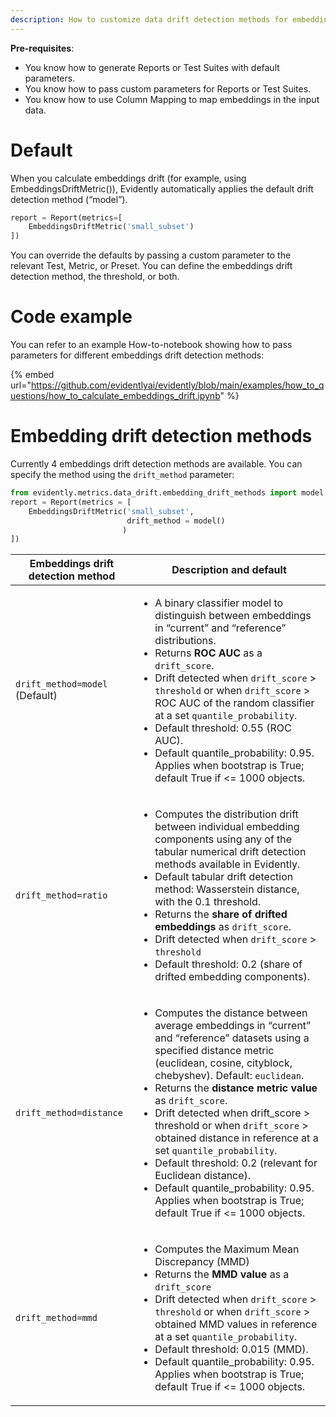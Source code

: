 ```yaml
---
description: How to customize data drift detection methods for embeddings.
---
```


**Pre-requisites**:
* You know how to generate Reports or Test Suites with default parameters.
* You know how to pass custom parameters for Reports or Test Suites.
* You know how to use Column Mapping to map embeddings in the input data. 

# Default
When you calculate embeddings drift (for example, using EmbeddingsDriftMetric()), Evidently automatically applies the default drift detection method (“model”).

```python
report = Report(metrics=[
    EmbeddingsDriftMetric('small_subset')
])
```

You can override the defaults by passing a custom parameter to the relevant Test, Metric, or Preset. You can define the embeddings drift detection method, the threshold, or both. 

# Code example

You can refer to an example How-to-notebook showing how to pass parameters for different embeddings drift detection methods:

{% embed url="https://github.com/evidentlyai/evidently/blob/main/examples/how_to_questions/how_to_calculate_embeddings_drift.ipynb" %}

# Embedding drift detection methods

Currently 4 embeddings drift detection methods are available. You can specify the method using the `drift_method` parameter:

```python
from evidently.metrics.data_drift.embedding_drift_methods import model
report = Report(metrics = [
    EmbeddingsDriftMetric('small_subset', 
                          drift_method = model()
                         )
])
```

| Embeddings drift detection method | Description and default |
|---|---|
| `drift_method=model` <br>(Default) | <ul><li>A binary classifier model to distinguish between embeddings in “current” and “reference” distributions.</li><li>Returns **ROC AUC** as a `drift_score`.</li><li>Drift detected when `drift_score` > `threshold` or when `drift_score` > ROC AUC of the random classifier at a set `quantile_probability`.</li><li>Default threshold: 0.55 (ROC AUC). </li><li>Default quantile_probability: 0.95. Applies when bootstrap is True; default True if <= 1000 objects.</li></ul> |
| `drift_method=ratio` | <ul><li>Computes the distribution drift between individual embedding components using any of the tabular numerical drift detection methods available in Evidently. </li><li>Default tabular drift detection method: Wasserstein distance, with the 0.1 threshold.</li><li>Returns the **share of drifted embeddings** as `drift_score`. </li><li>Drift detected when `drift_score` > `threshold` </li><li>Default threshold: 0.2 (share of drifted embedding components).</li></ul> |
| `drift_method=distance` | <ul><li>Computes the distance between average embeddings in “current” and “reference” datasets using a specified distance metric (euclidean, cosine, cityblock, chebyshev). Default: `euclidean`. </li><li>Returns the **distance metric value** as `drift_score`.</li><li>Drift detected when drift_score > threshold or when `drift_score` > obtained distance in reference at a set `quantile_probability`.</li><li>Default threshold: 0.2 (relevant for Euclidean distance).</li><li>Default quantile_probability: 0.95. Applies when bootstrap is True; default True if <= 1000 objects.</li></ul> |
| `drift_method=mmd` | <ul><li>Computes the Maximum Mean Discrepancy (MMD)</li><li>Returns the **MMD value** as a `drift_score`</li><li>Drift detected when `drift_score` > `threshold` or when `drift_score` >  obtained MMD values in reference at a set `quantile_probability`.</li><li>Default threshold: 0.015 (MMD). </li><li>Default quantile_probability: 0.95. Applies when bootstrap is True; default True if <= 1000 objects.</li></ul> |
